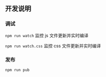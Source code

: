 ## 开发说明

### 调试
`npm run watch` 监控 js 文件更新并实时编译

`npm run watch.css` 监控 css 文件更新并实时编译


### 发布
`npm run pub`
